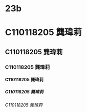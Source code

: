 # 23b
# C110118205 龔瑋莉
## C110118205 龔瑋莉
### C110118205 龔瑋莉
#### C110118205 龔瑋莉
##### C110118205 龔瑋莉
###### C110118205 龔瑋莉
